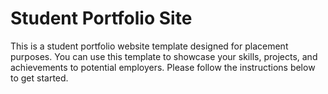 # Student Portfolio Site
This is a student portfolio website template designed for placement purposes. 
You can use this template to showcase your skills, projects, and achievements to potential employers. Please follow the instructions below to get started.

